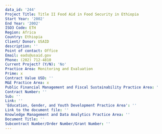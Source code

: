 ```yaml
---
data_id: '244'
Project Title: Title II Food Aid in Food Security in Ethiopia
Start Year: '2002'
End Year: '2002'
ISO3 Code: ETH
Region: Africa
Country: Ethiopia
Client/ Donor: USAID
description: ''
Point of contact: Office
Email: eads@usaid.gov
Phone: (202) 712-4810
Current Project? (Y/N): 'No'
Practice Area: Monitoring and Evaluation
Prime: x
Contract Value USD: ''
M&E Practice Area: x
Public Financial Management and Fiscal Sustainability Practice Area: ''
Contract Number: ''
Sub: ''
Link: ''
'Education, Gender, and Youth Development Practice Area': ''
Link to the document file: ''
Knowledge Management and Data Analytics Practice Area: ''
Document Title: ''
Subcontract Number/Order Number/Grant Number: ''
---
```

